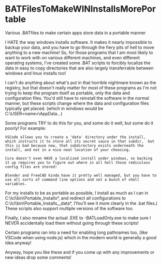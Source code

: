 # BATFilesToMakeWINInstallsMorePortable
Various .BATfiles to make certain apps store data in a portable manner

I HATE the way windows installs software.  It makes it nearly impossible to backup your data, and you have to go through the fiery pits of hell to move anything to a new machine!  So, for those programs that I am most likely to want to work with on various different machines, and even different operating systems, I've created some .BAT scripts to forcibly localize the data in easy to copy directories that are also largely transferrable between windows and linux installs too!

I can't do anything about what's put in that horrible nightmare known as the registry, but that doesn't really matter for most of these programs as I'm not trying to keep the program itself as portable, only the data and configuration files.  You'd still have to reinstall the software in the normal manner, but these scripts change where the data and configuration files typically get placed.   (which in windows would be C:\USER\<name>\AppData\...)

Some programs TRY to do this for you, and some do it well, but some do it poorly!   For example:  

    VSCode allows you to create a 'data' directory under the install, which instructs it to store all its secret sauce in that subdir,  but this is bad because now, that subdirectory exists underneath the install, and not in a nice neat location of your choosing.

    Cura doesn't even HAVE a localized install under windows, so backing it up requires you to figure out where in all hell those rediculous config files are stored!

    Blender and FreeCAD kinda have it pretty well managed, but you have to use all sorts of command line options and set a bunch of shell variables.

For my installs to be as portable as possible, I install as much as I can in C:\lcl\bin\Portable_Installs\*, and redirect all configurations to C:\lcl\bin\Portable_Installs\__data\*,  (You'll see it more clearly in the .bat files.)  These scripts also support multiple versions of the software too.

Finally, I also rename the actual .EXE to <originalname>-BATLoadOnly.exe to make sure I NEVER accidentally load them without going through these scripts!

Certain programs ran into a need for enabling long pathnames too, (like VSCode when using node.js) which in the modern world is generally a good idea anyway!

Anyway, hope you like these and if you come up with any improvements or new ideas drop some comments!
